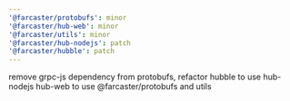 ```yaml
---
'@farcaster/protobufs': minor
'@farcaster/hub-web': minor
'@farcaster/utils': minor
'@farcaster/hub-nodejs': patch
'@farcaster/hubble': patch
---
```


remove grpc-js dependency from protobufs, refactor hubble to use hub-nodejs
hub-web to use @farcaster/protobufs and utils
